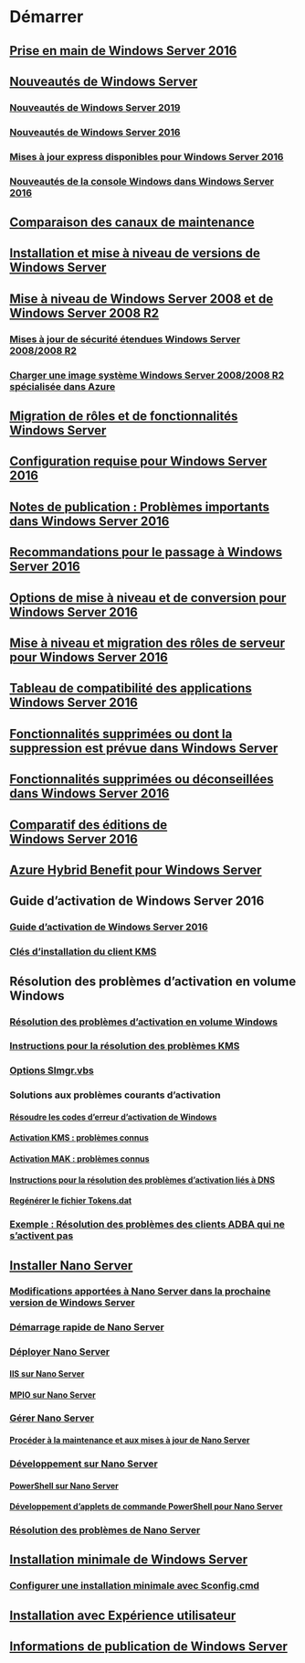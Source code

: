 # Démarrer
## [Prise en main de Windows Server 2016](Server-Basics.md)
## [Nouveautés de Windows Server](whats-new-in-windows-server.md)
### [Nouveautés de Windows Server 2019](../get-started-19/whats-new-19.md)
### [Nouveautés de Windows Server 2016](whats-new-in-windows-server-2016.md)
### [Mises à jour express disponibles pour Windows Server 2016](express-updates.md)
### [Nouveautés de la console Windows dans Windows Server 2016](whats-new-in-console.md)
## [Comparaison des canaux de maintenance](..\get-started-19\servicing-channels-19.md)
## [Installation et mise à niveau de versions de Windows Server](Installation-and-Upgrade.md)
## [Mise à niveau de Windows Server 2008 et de Windows Server 2008 R2](modernize-windows-server-2008.md)
### [Mises à jour de sécurité étendues Windows Server 2008/2008 R2](extended-security-updates.md)
### [Charger une image système Windows Server 2008/2008 R2 spécialisée dans Azure](uploading-specialized-WS08-image-to-azure.md)
## [Migration de rôles et de fonctionnalités Windows Server](Migrate-Roles-and-Features.md)
## [Configuration requise pour Windows Server 2016](System-Requirements.md)
## [Notes de publication : Problèmes importants dans Windows Server 2016](Windows-Server-2016-GA-Release-Notes.md)
## [Recommandations pour le passage à Windows Server 2016](Recommendations-moving-to-Server2016.md)
## [Options de mise à niveau et de conversion pour Windows Server 2016](Supported-Upgrade-paths.md)
## [Mise à niveau et migration des rôles de serveur pour Windows Server 2016](Server-Role-Upgradeability-Table.md)
## [Tableau de compatibilité des applications Windows Server 2016](Server-Application-compatibility.md)
## [Fonctionnalités supprimées ou dont la suppression est prévue dans Windows Server](../get-started-19/removed-features.md)
## [Fonctionnalités supprimées ou déconseillées dans Windows Server 2016](Deprecated-Features.md)
## [Comparatif des éditions de Windows Server 2016](2016-Edition-Comparison.md)
## [Azure Hybrid Benefit pour Windows Server](azure-hybrid-benefit.md)
## Guide d’activation de Windows Server 2016
### [Guide d’activation de Windows Server 2016](Server-2016-activation.md)
### [Clés d’installation du client KMS](KMSclientkeys.md)
## Résolution des problèmes d’activation en volume Windows
### [Résolution des problèmes d’activation en volume Windows](activation-troubleshooting-guide.md)
### [Instructions pour la résolution des problèmes KMS](activation-troubleshoot-kms-general.md)
### [Options Slmgr.vbs](activation-slmgr-vbs-options.md)
### Solutions aux problèmes courants d’activation
#### [Résoudre les codes d’erreur d’activation de Windows](activation-error-codes.md)
#### [Activation KMS : problèmes connus](activation-troubleshoot-KMS-issues.md)
#### [Activation MAK : problèmes connus](activation-troubleshoot-MAK-issues.md)
#### [Instructions pour la résolution des problèmes d’activation liés à DNS](common-troubleshooting-procedures-kms-dns.md)
#### [Regénérer le fichier Tokens.dat](activation-rebuild-tokens-dat-file.md)
### [Exemple : Résolution des problèmes des clients ADBA qui ne s’activent pas](activation-troubleshoot-adba-clients.md)
## [Installer Nano Server](Getting-started-with-Nano-Server.md)
### [Modifications apportées à Nano Server dans la prochaine version de Windows Server](nano-in-semi-annual-channel.md)
### [Démarrage rapide de Nano Server](Nano-Server-Quick-start.md)
### [Déployer Nano Server](Deploy-Nano-Server.md)
#### [IIS sur Nano Server](IIS-on-Nano-Server.md)
#### [MPIO sur Nano Server](MPIO-on-Nano-Server.md)
### [Gérer Nano Server](Manage-Nano-Server.md)
#### [Procéder à la maintenance et aux mises à jour de Nano Server](Update-Nano-Server.md)
### [Développement sur Nano Server](Developing-on-Nano-Server.md)
#### [PowerShell sur Nano Server](powershell-on-Nano-Server.md)
#### [Développement d’applets de commande PowerShell pour Nano Server](Developing-powershell-Cmdlets-for-Nano-Server.md)
### [Résolution des problèmes de Nano Server](Troubleshooting-Nano-Server.md)
## [Installation minimale de Windows Server](Getting-started-with-Server-Core.md)
### [Configurer une installation minimale avec Sconfig.cmd](Sconfig-on-WS2016.md)
## [Installation avec Expérience utilisateur](Getting-started-with-Server-with-Desktop-Experience.md)
## [Informations de publication de Windows Server](windows-server-release-info.md)
